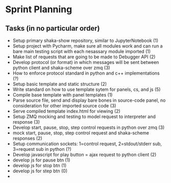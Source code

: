 # Sprint Planning

## Tasks (in no particular order)

* Setup primary shaka-show repository, similar to JupyterNotebook (1)
* Setup project with Pycharm, make sure all modules work and can run
   a bare main testing script with each nesassary module imported (1)
* Make list of requests that are going to be made to Debugger API (2)
* Develop protocol (or format) in which messages will be sent between python client and shaka-scheme over zmq (3)
* How to enforce protocol standard in python and c++ implementations (?)
* Setup basic template and static structure (2)
* Write standard on how to use template sytem for panels, cs, and js (5)
* Compile base template with panel templates (1)
* Parse source file, send and display bare bones in source-code panel, no consideration for other imported source code (3)
* Serve compiled template index.html for viewing (2)
* Setup ZMQ mocking and testing to model request to interpreter and response (3)
* Develop start, pause, stop, step control requests in python over zmq (3)
* mock start, pause, stop, step control request and shaka-scheme responses (2)
* Setup communication sockets: 1=control request, 2=stdout/stderr sub, 3=request sub in python (?)
* Develop javascript for play button = ajax request to python client (2)
* develop js for pause btn (1)
* develop js for stop btn (1)
* develop js for step btn (0)
* 
